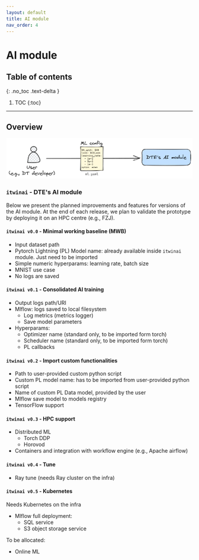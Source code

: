 ```yaml
---
layout: default
title: AI module
nav_order: 4
---
```


# AI module

## Table of contents
{: .no_toc .text-delta }

1. TOC
{:toc}

---

## Overview

![image](img/user-platform%20interaction.png)

### `itwinai` - DTE's AI module

Below we present the planned improvements and features for versions of the AI module. At the end of each release,
we plan to validate the prototype by deploying it on an HPC centre (e.g., FZJ).

#### `itwinai v0.0` - Minimal working baseline (MWB)

- Input dataset path
- Pytorch Lightning (PL) Model name: already available inside `itwinai` module. Just need to be imported
- Simple numeric hyperparams: learning rate, batch size
- MNIST use case
- No logs are saved

#### `itwinai v0.1` - Consolidated AI training

- Output logs path/URI
- Mlflow: logs saved to local filesystem
  - Log metrics (metrics logger)
  - Save model parameters
- Hyperparams:
  - Optimizer name (standard only, to be imported form torch)
  - Scheduler name (standard only, to be imported form torch)
  - PL callbacks

#### `itwinai v0.2` - Import custom functionalities

- Path to user-provided custom python script
- Custom PL model name: has to be imported from user-provided python script
- Name of custom PL Data model, provided by the user
- Mlflow save model to models registry
- TensorFlow support

#### `itwinai v0.3` - HPC support

- Distributed ML
  - Torch DDP
  - Horovod
- Containers and integration with workflow engine (e.g., Apache airflow)

#### `itwinai v0.4` - Tune

- Ray tune (needs Ray cluster on the infra)

#### `itwinai v0.5` - Kubernetes

Needs Kubernetes on the infra

- Mlflow full deployment:
  - SQL service
  - S3 object storage service

To be allocated:

- Online ML
